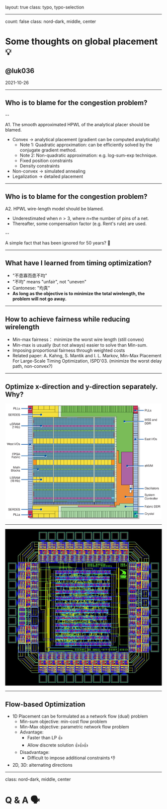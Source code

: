 layout: true
class: typo, typo-selection

---

count: false
class: nord-dark, middle, center

# Some thoughts on global placement 💡

## @luk036

2021-10-26

---

## Who is to blame for the congestion problem?

--

A1. The smooth approximated HPWL of the analytical placer should be blamed.

- Convex -> analytical placement (gradient can be computed analytically)
    - Note 1: Quadratic approximation: can be efficiently solved by the conjugate gradient method.
    - Note 2: Non-quadratic approximation: e.g. log-sum-exp technique.
    - Fixed position constraints
    - Density constraints
- Non-convex -> simulated annealing
- Legalization -> detailed placement

---

## Who is to blame for the congestion problem?

A2. HPWL wire-length model should be blamed.

- Underestimated when $n>3$, where $n$=the number of pins of a net.
- Thereafter, some compensation factor (e.g. Rent's rule) are used.

--

A simple fact that has been ignored for 50 years? 🤔

---

## What have I learned from timing optimization?

- "不患寡而患不均"
- "不均" means "unfair", not "uneven"
- Cantonese: "均真"
- **As long as the objective is to minimize the total wirelength, the problem will not go away.**

---

## How to achieve fairness while reducing wirelength

- Min-max fairness： minimize the worst wire length (still convex)
- Min-max is usually (but not always) easier to solve than Min-sum.
- Imposing proportional fairness through weighted costs
- Related paper:
    A. Kahng, S. Mantik and I. L. Markov, Min-Max Placement For Large-Scale Timing Optimization, ISPD'03. (minimize the worst delay path, non-convex?)

---

## Optimize x-direction and y-direction separately. Why?

![](R-C.jpeg)

---

![](download.jpeg)

---

## Flow-based Optimization

- 1D Placement can be formulated as a network flow (dual) problem
    - Min-sum objective: min-cost flow problem
    - Min-Max objective: parametric network flow problem
    - Advantage:
        - Faster than LP 👍
        - Allow discrete solution 👍👍👍
    - Disadvantage:
        - Difficult to impose additional constraints 👎
- 2D, 3D: alternating directions

---

class: nord-dark, middle, center

Q & A 🗣️️
========
